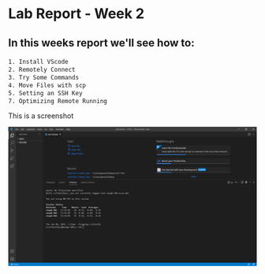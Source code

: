 # **Lab Report - Week 2**

## In this weeks report we'll see how to:

```
1. Install VScode
2. Remotely Connect
3. Try Some Commands
4. Move Files with scp
5. Setting an SSH Key
7. Optimizing Remote Running
``` 

This is a screenshot


![Image](Get_Started.png)